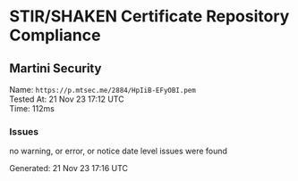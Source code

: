# STIR/SHAKEN Certificate Repository Compliance

## Martini Security

Name: `https://p.mtsec.me/2884/HpIiB-EFyOBI.pem`\
Tested At: 21 Nov 23 17:12 UTC\
Time: 112ms

### Issues

no warning, or error, or notice date level issues were found

Generated: 21 Nov 23 17:16 UTC
